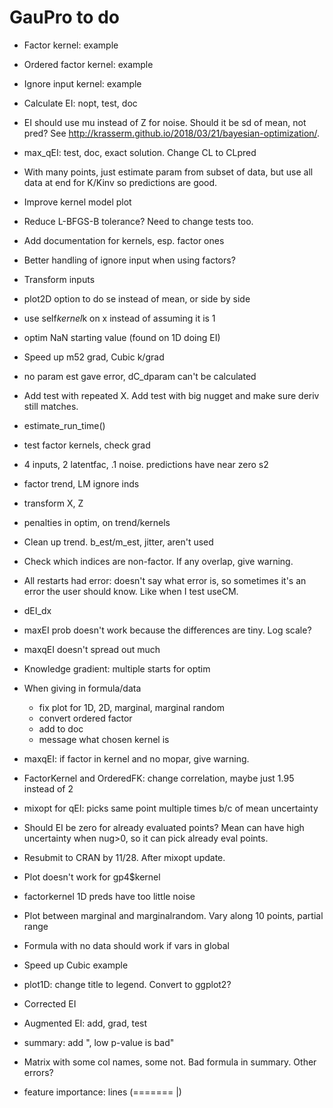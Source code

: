 # GauPro to do

* Factor kernel: example

* Ordered factor kernel: example

* Ignore input kernel: example

* Calculate EI: nopt, test, doc

* EI should use mu instead of Z for noise. Should it be sd of mean, not pred?
See http://krasserm.github.io/2018/03/21/bayesian-optimization/.

* max_qEI: test, doc, exact solution. Change CL to CLpred

* With many points, just estimate param from subset of data, but use all data
at end for K/Kinv so predictions are good.

* Improve kernel model plot

* Reduce L-BFGS-B tolerance? Need to change tests too.

* Add documentation for kernels, esp. factor ones

* Better handling of ignore input when using factors?

* Transform inputs

* plot2D option to do se instead of mean, or side by side

* use self$kernel$k on x instead of assuming it is 1

* optim NaN starting value (found on 1D doing EI)

* Speed up m52 grad, Cubic k/grad

* no param est gave error, dC_dparam can't be calculated

* Add test with repeated X. Add test with big nugget and make sure deriv still matches.

* estimate_run_time()

* test factor kernels, check grad

* 4 inputs, 2 latentfac, .1 noise. predictions have near zero s2

* factor trend, LM ignore inds

* transform X, Z

* penalties in optim, on trend/kernels

* Clean up trend. b_est/m_est, jitter, aren't used

* Check which indices are non-factor. If any overlap, give warning.

* All restarts had error: doesn't say what error is, so sometimes it's
an error the user should know. Like when I test useCM.

* dEI_dx

* maxEI prob doesn't work because the differences are tiny. Log scale?

* maxqEI doesn't spread out much

* Knowledge gradient: multiple starts for optim

* When giving in formula/data
  * fix plot for 1D, 2D, marginal, marginal random
  * convert ordered factor
  * add to doc
  * message what chosen kernel is

* maxqEI: if factor in kernel and no mopar, give warning.

* FactorKernel and OrderedFK: change correlation, maybe just 1.95 instead of 2

* mixopt for qEI: picks same point multiple times b/c of mean uncertainty

* Should EI be zero for already evaluated points? Mean can have high uncertainty
when nug>0, so it can pick already eval points.

* Resubmit to CRAN by 11/28. After mixopt update.

* Plot doesn't work for gp4$kernel

* factorkernel 1D preds have too little noise

* Plot between marginal and marginalrandom. Vary along 10 points, partial range

* Formula with no data should work if vars in global

* Speed up Cubic example

* plot1D: change title to legend. Convert to ggplot2?

* Corrected EI

* Augmented EI: add, grad, test

* summary: add ", low p-value is bad"

* Matrix with some col names, some not. Bad formula in summary. Other errors?

* feature importance: lines (=======   |)
